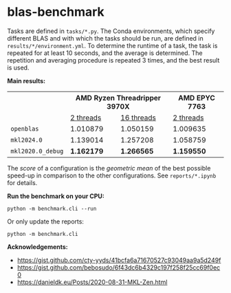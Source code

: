 # blas-benchmark

Tasks are defined in `tasks/*.py`. The Conda environments, which specify different BLAS and with which the tasks should be run, are defined in `results/*/environment.yml`. To determine the runtime of a task, the task is repeated for at least 10 seconds, and the average is determined. The repetition and averaging procedure is repeated 3 times, and the best result is used.

**Main results:**

<table>
  <tr>
    <th rowspan="2">&nbsp;</th>
    <th colspan="2">AMD Ryzen Threadripper 3970X</th>
    <th>AMD EPYC 7763</th>
  <tr>
    <td><a href="https://github.com/kostrykin/blas-benchmark/blob/master/reports/AMD%20Ryzen%20Threadripper%203970X%2032-Core%20Processor.ipynb">2 threads</a></td>
    <td><a href="https://github.com/kostrykin/blas-benchmark/blob/num-threads-16/reports/AMD%20Ryzen%20Threadripper%203970X%2032-Core%20Processor.ipynb">16 threads</a></td>
    <td><a href="https://github.com/kostrykin/blas-benchmark/blob/master/reports/AMD%20EPYC%207763%2064-Core%20Processor.ipynb">2 threads</a></td>
  </tr>
  <tr>
    <td><code>openblas</code></td>
    <td>1.010879</td>
    <td>1.050159</td>
    <td>1.009635</td>
  </tr>
  <tr>
    <td><code>mkl2024.0</code></td>
    <td>1.139014</td>
    <td>1.257208</td>
    <td>1.058759</td>
  </tr>
  <tr>
    <td><code>mkl2020.0_debug</code></td>
    <td><b>1.162179</b></td>
    <td><b>1.266565</b></td>
    <td><b>1.159550</b></td>
  </tr>
</table>

The *score* of a configuration is the *geometric mean* of the best possible speed-up in comparison to the other configurations. See `reports/*.ipynb` for details.

**Run the benchmark on your CPU:**
```
python -m benchmark.cli --run
```

Or only update the reports:
```
python -m benchmark.cli
```

**Acknowledgements:**
- <https://gist.github.com/cty-yyds/41bcfa6a71670527c93049aa9a5d249f>
- <https://gist.github.com/bebosudo/6f43dc6b4329c197f258f25cc69f0ec0>
- <https://danieldk.eu/Posts/2020-08-31-MKL-Zen.html>
